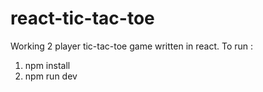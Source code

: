 # react-tic-tac-toe
Working 2 player tic-tac-toe game written in react. 
To run :
1. npm install
2. npm run dev
